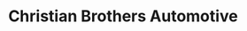 ---
title: "Christian Brothers Automotive"
url: /fort-worth/christian-brothers-automotive/
shop: car repair
---